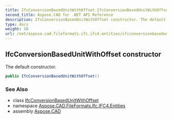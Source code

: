 ```yaml
---
title: IfcConversionBasedUnitWithOffset.IfcConversionBasedUnitWithOffset
second_title: Aspose.CAD for .NET API Reference
description: IfcConversionBasedUnitWithOffset constructor. The default constructor
type: docs
weight: 10
url: /net/aspose.cad.fileformats.ifc.ifc4.entities/ifcconversionbasedunitwithoffset/ifcconversionbasedunitwithoffset/
---
```

## IfcConversionBasedUnitWithOffset constructor

The default constructor.

```csharp
public IfcConversionBasedUnitWithOffset()
```

### See Also

* class [IfcConversionBasedUnitWithOffset](../)
* namespace [Aspose.CAD.FileFormats.Ifc.IFC4.Entities](../../ifcconversionbasedunitwithoffset/)
* assembly [Aspose.CAD](../../../)


